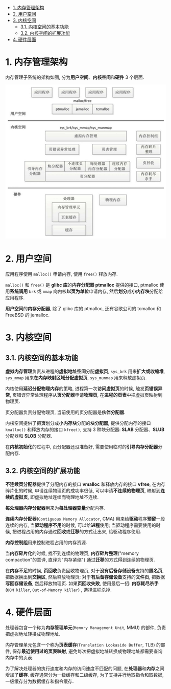 
<!-- @import "[TOC]" {cmd="toc" depthFrom=1 depthTo=6 orderedList=false} -->

<!-- code_chunk_output -->

- [1. 内存管理架构](#1-内存管理架构)
- [2. 用户空间](#2-用户空间)
- [3. 内核空间](#3-内核空间)
  - [3.1. 内核空间的基本功能](#31-内核空间的基本功能)
  - [3.2. 内核空间的扩展功能](#32-内核空间的扩展功能)
- [4. 硬件层面](#4-硬件层面)

<!-- /code_chunk_output -->

# 1. 内存管理架构

内存管理子系统的架构如图, 分为**用户空间**、**内核空间**和**硬件** 3 个层面.

![2022-04-14-13-59-40.png](./images/2022-04-14-13-59-40.png)

# 2. 用户空间

应用程序使用 `malloc()` 申请内存, 使用 `free()` 释放内存.

`malloc()` 和 `free()` 是 **glibc 库**的**内存分配器 ptmalloc** 提供的接口, ptmalloc 使用**系统调用** `brk` 或 `mmap` 向内核**以页为单位**申请内存, 然后**划分**成**小内存块**分配给应用程序.

**用户空间**的**内存分配器**, 除了 glibc 库的 ptmalloc, 还有谷歌公司的 tcmalloc 和 FreeBSD 的 jemalloc.

# 3. 内核空间

## 3.1. 内核空间的基本功能

**虚拟内存管理**负责从进程的**虚拟地址空间**分配**虚拟页**, `sys_brk` 用来**扩大或收缩堆**, `sys_mmap` 用来**在内存映射区域分配虚拟页**, `sys_munmap` 用来释放虚拟页.

内核使用**延迟分配物理内存**的策略, 进程第一次**访问虚拟页**的时候, 触发**页错误异常**, 页错误异常处理程序从**页分配器**申请**物理页**, 在**进程的页表**中把虚拟页映射到物理页.

页分配器负责分配物理页, 当前使用的页分配器是**伙伴分配器**.

内核空间提供了把**页**划分成**小内存块**分配的**块分配器**, 提供分配内存的接口 `kmalloc()` 和释放内存的接口 `kfree()`, 支持 3 种块分配器: **SLAB** 分配器、**SLUB** 分配器和 **SLOB** 分配器.

在**内核初始化**的过程中, 页分配器还没准备好, 需要使用临时的**引导内存分配器**分配内存.

## 3.2. 内核空间的扩展功能

**不连续页分配器**提供了分配内存的接口 **vmalloc** 和释放内存的接口 **vfree**, 在内存碎片化的时候, 申请连续物理页的成功率很低, 可以申请**不连续的物理页**, 映射到**连续的虚拟页**, 即虚拟地址连续而物理地址不连续.

**每处理器内存分配器**用来为**每处理器变量**分配内存.

**连续内存分配器**(`Contiguous Memory Allocator`, CMA) 用来给**驱动**程序**预留**一段连续的内存, 当**驱动程序不用**的时候, 可以给**进程**使用; 当驱动程序需要使用的时候, 把进程占用的内存通过**回收**或**迁移**的方式让出来, 给驱动程序使用.

**内存控制组**用来控制进程占用的内存资源.

当**内存碎片化**的时候, 找不到连续的物理页, **内存碎片整理**("memory compaction"的意译, 直译为"内存紧缩") 通过**迁移**的方式得到连续的物理页.

在**内存不足**的时候, **页回收**负责回收物理页, 对于**没有后备存储设备**支持的**匿名页**, 把数据换出到**交换区**, 然后释放物理页; 对于**有后备存储设备**支持的**文件页**, 把数据**写回存储设备**, 然后释放物理页. 如果**页回收失败**, 使用最后一招: **内存耗尽杀手**(`OOM killer`, `Out-of-Memory killer`) , 选择进程杀掉.

# 4. 硬件层面

处理器包含一个称为**内存管理单元**(`Memory Management Unit`, MMU) 的部件, 负责把虚拟地址转换成物理地址.

内存管理单元包含一个称为**页表缓存**(`Translation Lookaside Buffer`, TLB) 的部件, 保存**最近使用过的页表映射**, 避免每次把虚拟地址转换成物理地址都需要查询内存中的页表.

为了解决处理器的执行速度和内存的访问速度不匹配的问题, 在**处理器**和**内存**之间增加了**缓存**. 缓存通常分为一级缓存和二级缓存, 为了支持并行地取指令和取数据, 一级缓存分为数据缓存和指令缓存.

